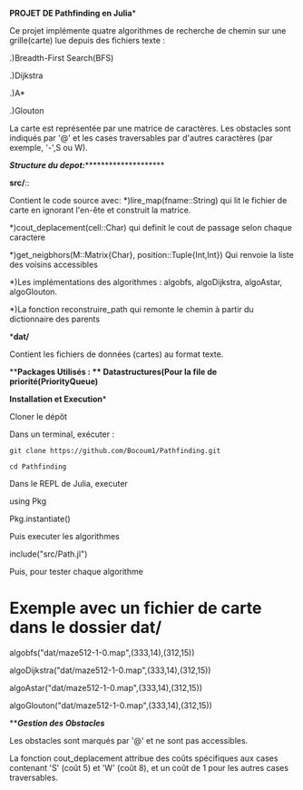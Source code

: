 ****PROJET DE Pathfinding en Julia*****


Ce projet implémente quatre algorithmes de recherche de chemin sur une grille(carte) lue depuis des fichiers texte :

.)Breadth-First Search(BFS)

.)Dijkstra

.)A*

.)Glouton

La carte est représentée par une matrice de caractères. Les obstacles sont indiqués par '@' et les cases traversables par d'autres caractères (par exemple, '-',S ou W).

***********************Structure du depot:*******************************************

**src/**::

Contient le code source avec:
*)lire_map(fname::String) qui lit le fichier de carte en ignorant l'en-ête et construit la matrice.

*)cout_deplacement(cell::Char) qui definit le cout de passage selon chaque caractere

*)get_neigbhors(M::Matrix{Char}, position::Tuple{Int,Int}) Qui renvoie la liste des voisins accessibles

*)Les implémentations des algorithmes : algobfs, algoDijkstra, algoAstar, algoGlouton.

*)La fonction reconstruire_path qui remonte le chemin à partir du dictionnaire des parents

  ***dat/**

Contient les fichiers de données (cartes) au format texte.

****Packages Utilisés : **
Datastructures(Pour la file de priorité(PriorityQueue)**

****************************************Installation et Execution*****************************************


Cloner le dépôt

Dans un terminal, exécuter :

    git clone https://github.com/Bocoum1/Pathfinding.git
    
    cd Pathfinding

Dans le REPL de Julia, executer 

 using Pkg

 Pkg.instantiate()

Puis executer les algorithmes

 include("src/Path.jl")
 
 Puis, pour tester chaque algorithme
# Exemple avec un fichier de carte dans le dossier dat/

 algobfs("dat/maze512-1-0.map",(333,14),(312,15))
 
 algoDijkstra("dat/maze512-1-0.map",(333,14),(312,15))
 
 algoAstar("dat/maze512-1-0.map",(333,14),(312,15))
 
 algoGlouton("dat/maze512-1-0.map",(333,14),(312,15))

*********Gestion des Obstacles*******

Les obstacles sont marqués par '@' et ne sont pas accessibles.

La fonction cout_deplacement attribue des coûts spécifiques aux cases contenant 'S' (coût 5) et 'W' (coût 8), et un coût de 1 pour les autres cases traversables.



    


